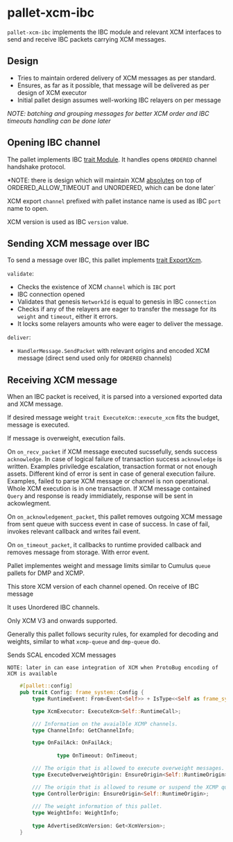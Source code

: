 # pallet-xcm-ibc
`pallet-xcm-ibc` implements the IBC module and relevant XCM interfaces to send and receive IBC packets carrying XCM messages.


## Design

- Tries to maintain ordered delivery of XCM messages as per standard.
- Ensures, as far as it possible, that message will be delivered as per design of XCM executor
- Initial pallet design assumes well-working IBC relayers on per message

*NOTE: batching and grouping messages for better XCM order and IBC timeouts handling can be done later*


## Opening IBC channel

The pallet implements IBC [trait Module](https://github.com/ComposableFi/centauri/blob/master/ibc/modules/src/core/ics26_routing/context.rs).
It handles opens `ORDERED` channel handshake protocol.

*NOTE: there is design which will maintain XCM [absolutes](https://substrate.stackexchange.com/questions/6831/how-does-the-xcvm-architecture-ensure-the-absoluteness-principle-described) on top of ORDERED_ALLOW_TIMEOUT and UNORDERED, which can be done later`

XCM export `channel` prefixed with pallet instance name is used as IBC `port` name to open.

XCM version is used as IBC `version` value.

## Sending XCM message over IBC

To send a message over IBC, this pallet implements [trait ExportXcm](https://github.com/paritytech/polkadot/blob/master/xcm/xcm-executor/src/traits/export.rs).

`validate`:
- Checks the existence of XCM `channel` which is `IBC` port
- IBC connection opened
- Validates that genesis `NetworkId` is equal to genesis in IBC `connection`
- Checks if any of the relayers are eager to transfer the message for its `weight` and `timeout`, either it errors.
- It locks some relayers amounts who were eager to deliver the message.

`deliver`:
- `HandlerMessage.SendPacket` with relevant origins and encoded XCM message (direct send used only for `ORDERED` channels)

## Receiving XCM message

When an IBC packet is received, it is parsed into a versioned exported data and XCM message. 

If desired message weight `trait ExecuteXcm::execute_xcm` fits the budget, message is executed.

If message is overweight, execution fails.


On `on_recv_packet` if XCM message executed sucssefully, sends success `acknowledge`. 
In case of logical failure of transaction success `acknowledge` is written. Examples priviledge escalation, transaction format or not enough assets.
Different kind of error is sent in case of general execution failure. Examples, failed to parse XCM message or channel is non operational.
Whole XCM execution is in one transaction.
If XCM message contained `Query` and response is ready immidiately, response will be sent in ackowlegment.

On `on_acknowledgement_packet`, this pallet removes outgoing XCM message from sent queue with success event in case of success.
In case of fail, invokes relevant callback and writes fail event.

On `on_timeout_packet`, it callbacks to runtime provided callback and removes message from storage. With error event.

Pallet implementes weight and message limits similar to Cumulus `queue` pallets for DMP and XCMP.

This store XCM version of each channel opened. On receive of IBC message

It uses Unordered IBC channels.

Only XCM V3 and onwards supported.

Generally this pallet follows security rules, for exampled for decoding and weights, similar to what `xcmp-queue` and `dmp-queue` do.

Sends SCAL encoded XCM messages

`NOTE: later in can ease integration of XCM when ProtoBug encoding of XCM is available`

```rust
	#[pallet::config]
	pub trait Config: frame_system::Config {
		type RuntimeEvent: From<Event<Self>> + IsType<<Self as frame_system::Config>::RuntimeEvent>;

		type XcmExecutor: ExecuteXcm<Self::RuntimeCall>;

		/// Information on the avaialble XCMP channels.
		type ChannelInfo: GetChannelInfo;

		type OnFailAck: OnFailAck;
    
                type OnTimeout: OnTimeout;

		/// The origin that is allowed to execute overweight messages.
		type ExecuteOverweightOrigin: EnsureOrigin<Self::RuntimeOrigin>;

		/// The origin that is allowed to resume or suspend the XCMP queue.
		type ControllerOrigin: EnsureOrigin<Self::RuntimeOrigin>;
    
		/// The weight information of this pallet.
		type WeightInfo: WeightInfo;
		
		type AdvertisedXcmVersion: Get<XcmVersion>;
	}
``` 
